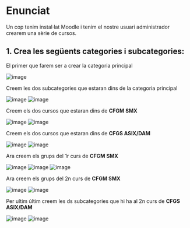 # Enunciat


Un cop tenim instal·lat Moodle i tenim el nostre usuari administrador crearem una sèrie de cursos.

## 1. Crea les següents categories i subcategories:


El primer que farem ser a crear la categoria principal

![image](https://user-images.githubusercontent.com/114162276/207893645-e05bc9a6-353c-4832-921e-512652f3a67b.png)

Creem les dos subcategories que estaran dins de la categoria principal

![image](https://user-images.githubusercontent.com/114162276/207894505-0b7af709-5b7b-4212-a370-6c5963732716.png)
![image](https://user-images.githubusercontent.com/114162276/207896295-d25ce587-32d4-4a4a-8262-1ac511157b3c.png)

Creem els dos cursos que estaran dins de **CFGM SMX**

![image](https://user-images.githubusercontent.com/114162276/207898675-60586e97-326d-4415-b597-396ccfb26623.png)
![image](https://user-images.githubusercontent.com/114162276/207898818-1aa83262-4493-47cb-9320-a8ea1ef744ee.png)

Creem els dos cursos que estaran dins de **CFGS ASIX/DAM**

![image](https://user-images.githubusercontent.com/114162276/207899213-3a272737-000c-4cb6-b0a6-e05765a08adb.png)
![image](https://user-images.githubusercontent.com/114162276/207899330-5728c70c-e52c-4443-88e6-13b4024544e3.png)

Ara creem els grups del 1r curs de **CFGM SMX**

![image](https://user-images.githubusercontent.com/114162276/207901910-2392a6a7-633a-4f98-bf7e-ec540660af39.png)
![image](https://user-images.githubusercontent.com/114162276/207902033-cd43348b-9a5b-4c5d-8837-2c9c6cb25da0.png)
![image](https://user-images.githubusercontent.com/114162276/207902234-035ab790-5ce8-41c4-810b-9147afd156e7.png)

Ara creem els grups del 2n curs de **CFGM SMX**

![image](https://user-images.githubusercontent.com/114162276/207904367-395e7b8d-4b60-477d-8c11-da544554a361.png)
![image](https://user-images.githubusercontent.com/114162276/207904466-dca3beae-9a52-4e7e-90de-76025c9268b7.png)

Per ultim últim creem les ds subcategories que hi ha al 2n curs de **CFGS ASIX/DAM**

![image](https://user-images.githubusercontent.com/114162276/207904935-bddeb4d3-d64c-4c18-9607-e64c113cd295.png)
![image](https://user-images.githubusercontent.com/114162276/207905025-d10a9e84-400d-410f-84ff-a4ffa949379f.png)










